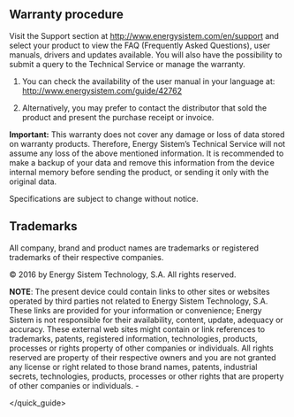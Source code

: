 ## Warranty procedure

Visit the Support section at http://www.energysistem.com/en/support and select your product to view the FAQ (Frequently Asked Questions), user manuals, drivers and updates available. You will also have the possibility to submit a query to the Technical Service or manage the warranty. 

1. You can check the availability of the user manual in your language at: http://www.energysistem.com/guide/42762

2. Alternatively, you may prefer to contact the distributor that sold the product and present the purchase receipt or invoice.

**Important:** This warranty does not cover any damage or loss of data stored  on warranty products. Therefore, Energy Sistem’s Technical Service will not assume any loss of the above mentioned information. It is recommended to make a backup of your data and remove this information from the device internal memory before sending the product, or sending it only with the original data.

Specifications are subject to change without notice.


## Trademarks

All company, brand and product names are trademarks or registered trademarks of their respective companies.

© 2016 by Energy Sistem Technology, S.A. All rights reserved.

**NOTE**: The present device could contain links to other sites or websites operated by third parties not related to Energy Sistem Technology, S.A. These links are provided for your information or convenience; Energy Sistem is not responsible for their availability, content, update, adequacy or accuracy.  These external web sites might contain or link references to trademarks, patents, registered information, technologies, products, processes or rights property of other companies or individuals. All rights reserved are property of their respective owners and you are not granted any license or right related to those brand names, patents, industrial secrets, technologies, products, processes or other rights that are property of other companies or individuals. -

</quick_guide>


